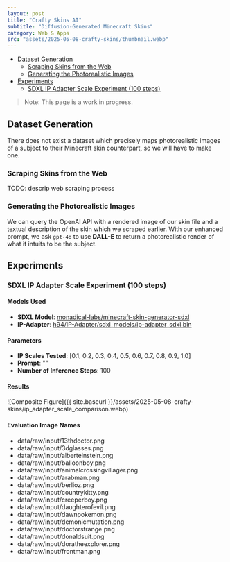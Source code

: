 ```yaml
---
layout: post
title: "Crafty Skins AI"
subtitle: "Diffusion-Generated Minecraft Skins"
category: Web & Apps
src: "assets/2025-05-08-crafty-skins/thumbnail.webp"
---
```

<!-- toc -->
 - [Dataset Generation](#dataset-generation)
   - [Scraping Skins from the Web](#scraping-skins-from-the-web)
   - [Generating the Photorealistic Images](#generating-the-photorealistic-images)
 - [Experiments](#experiments)
   - [SDXL IP Adapter Scale Experiment (100 steps)](#sdxl-ip-adapter-scale-experiment-100-steps)
> Note: This page is a work in progress.

## Dataset Generation

There does not exist a dataset which precisely maps photorealistic images of a subject to their Minecraft skin counterpart, so we will have to make one.

### Scraping Skins from the Web

TODO: descrip web scraping process

### Generating the Photorealistic Images

We can query the OpenAI API with a rendered image of our skin file and a textual description of the skin which we scraped earlier. With our enhanced prompt, we ask `gpt-4o` to use **DALL-E** to return a photorealistic render of what it intuits to be the subject.

## Experiments

### SDXL IP Adapter Scale Experiment (100 steps)

#### Models Used

- **SDXL Model**: [monadical-labs/minecraft-skin-generator-sdxl](https://huggingface.co/monadical-labs/minecraft-skin-generator-sdxl)
- **IP-Adapter**: [h94/IP-Adapter/sdxl_models/ip-adapter_sdxl.bin](https://huggingface.co/h94/IP-Adapter/tree/main/sdxl_models)

#### Parameters

- **IP Scales Tested**: [0.1, 0.2, 0.3, 0.4, 0.5, 0.6, 0.7, 0.8, 0.9, 1.0]
- **Prompt**: ""
- **Number of Inference Steps**: 100

#### Results

![Composite Figure]({{ site.baseurl }}/assets/2025-05-08-crafty-skins/ip_adapter_scale_comparison.webp)

#### Evaluation Image Names

- data/raw/input/13thdoctor.png
- data/raw/input/3dglasses.png
- data/raw/input/alberteinstein.png
- data/raw/input/balloonboy.png
- data/raw/input/animalcrossingvillager.png
- data/raw/input/arabman.png
- data/raw/input/berlioz.png
- data/raw/input/countrykitty.png
- data/raw/input/creeperboy.png
- data/raw/input/daughterofevil.png
- data/raw/input/dawnpokemon.png
- data/raw/input/demonicmutation.png
- data/raw/input/doctorstrange.png
- data/raw/input/donaldsuit.png
- data/raw/input/doratheexplorer.png
- data/raw/input/frontman.png

